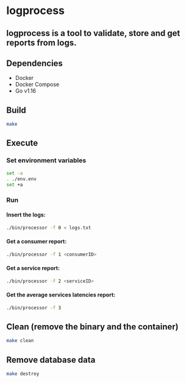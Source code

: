 # logprocess
## logprocess is a tool to validate, store and get reports from logs.

## Dependencies
- Docker
- Docker Compose
- Go v1.16

## Build

```sh
make
```

## Execute
### Set environment variables
```sh
set -a
. ./env.env
set +a
```

### Run
#### Insert the logs:
```sh
./bin/processor -f 0 < logs.txt
```
#### Get a consumer report:
```sh
./bin/processor -f 1 <consumerID>
```

#### Get a service report:
```sh
./bin/processor -f 2 <serviceID>
```

#### Get the average services latencies report:
```sh
./bin/processor -f 3
```
## Clean (remove the binary and the container)
```sh
make clean
```
## Remove database data
```sh
make destroy
```
